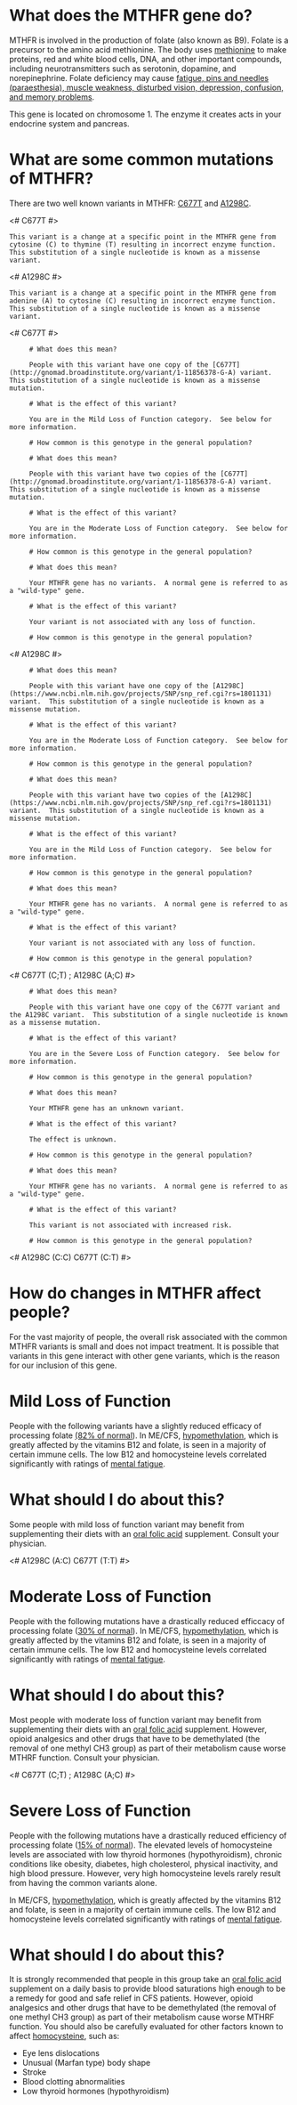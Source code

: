 # What does the MTHFR gene do?

MTHFR is involved in the production of folate (also known as B9).  Folate is a precursor to the amino acid
methionine.  The body uses [methionine](https://ghr.nlm.nih.gov/condition/hypermethioninemia) to make proteins, red and white blood cells, DNA, and other important compounds, including neurotransmitters such as serotonin, dopamine, and norepinephrine.  Folate deficiency may cause [fatigue, 
pins and needles (paraesthesia), muscle weakness, disturbed vision, depression,  confusion, and memory problems](https://medlineplus.gov/ency/article/000354.htm).

This gene is located on chromosome 1.  The enzyme it creates acts in your endocrine system and pancreas.

<TissueList D004703 D010179 endocrine pancreas />

<GeneAnalysis gene="MTHFR" interval="NC_000001.11 :g.11785730_11806103"> 

# What are some common mutations of MTHFR?
 
There are two well known variants in MTHFR: [C677T](http://gnomad.broadinstitute.org/variant/1-11856378-G-A) and [A1298C](https://www.ncbi.nlm.nih.gov/projects/SNP/snp_ref.cgi?rs=1801131).

<# C677T #>
  <Variant hgvs="NC_000022.11:g.19963748G>A" name="C677T"> 

    This variant is a change at a specific point in the MTHFR gene from cytosine (C) to thymine (T) resulting in incorrect enzyme function.  This substitution of a single nucleotide is known as a missense variant.
 
</Variant>
<# A1298C #>
  <Variant hgvs="NC_000022.11:g.19962712C>T" name="A1298C"> 

    This variant is a change at a specific point in the MTHFR gene from adenine (A) to cytosine (C) resulting in incorrect enzyme function.  This substitution of a single nucleotide is known as a missense variant.

</Variant>

<# C677T #>
  <Genotype hgvs="NC_00001.11:g.[12345C>T];[12345=]" name="C677T"> 

         # What does this mean?
 
         People with this variant have one copy of the [C677T](http://gnomad.broadinstitute.org/variant/1-11856378-G-A) variant.  This substitution of a single nucleotide is known as a missense mutation.

         # What is the effect of this variant?

         You are in the Mild Loss of Function category.  See below for more information.

         # How common is this genotype in the general population?

   <piechart percentage=30 />
  </Genotype>
  <Genotype hgvs="NC_00001.11:g.[12345C>T];[12345C>T]" name="C677T"> 
 
         # What does this mean?

         People with this variant have two copies of the [C677T](http://gnomad.broadinstitute.org/variant/1-11856378-G-A) variant.  This substitution of a single nucleotide is known as a missense mutation.

         # What is the effect of this variant?

         You are in the Moderate Loss of Function category.  See below for more information.

         # How common is this genotype in the general population?

   <piechart percentage=9 />
  </Genotype>
  <Genotype hgvs="NC_00001.11:g.[12345=];[12345=]" name="C677T"> 
 
         # What does this mean?

         Your MTHFR gene has no variants.  A normal gene is referred to as a "wild-type" gene.

         # What is the effect of this variant?

         Your variant is not associated with any loss of function.

         # How common is this genotype in the general population?

   <piechart percentage=61 />
  </Genotype>
<# A1298C #>
  <Genotype hgvs="NC_000001.11:g.[11794419T>G];[11794419T=]" name="A1298C"> 

         # What does this mean?
 
         People with this variant have one copy of the [A1298C](https://www.ncbi.nlm.nih.gov/projects/SNP/snp_ref.cgi?rs=1801131) variant.  This substitution of a single nucleotide is known as a missense mutation.

         # What is the effect of this variant?

         You are in the Moderate Loss of Function category.  See below for more information.

         # How common is this genotype in the general population?

   <piechart percentage=20 />
  </Genotype>
  <Genotype hgvs="NC_000001.11:g.[11794419T>G];[11794419T>G]" name="A1298C"> 
 
         # What does this mean?

         People with this variant have two copies of the [A1298C](https://www.ncbi.nlm.nih.gov/projects/SNP/snp_ref.cgi?rs=1801131) variant.  This substitution of a single nucleotide is known as a missense mutation.

         # What is the effect of this variant?

         You are in the Mild Loss of Function category.  See below for more information.

         # How common is this genotype in the general population?

   <piechart percentage=4 />
  </Genotype>
  <Genotype hgvs="NC_000001.11:g.[11794419T=];[11794419T=]" name="A1298C"> 
 
         # What does this mean?

         Your MTHFR gene has no variants.  A normal gene is referred to as a "wild-type" gene.

         # What is the effect of this variant?

         Your variant is not associated with any loss of function.

         # How common is this genotype in the general population?

   <piechart percentage=76 />
  </Genotype>
<# C677T (C;T) ; A1298C (A;C) #>
  <Genotype hgvs="NC_00001.11:g.[12345C>T];[12345=]" hgvs="NC_000001.11:g.[11794419T>G];[11794419T=]" name="C677T A1298C"> 

         # What does this mean?
 
         People with this variant have one copy of the C677T variant and the A1298C variant.  This substitution of a single nucleotide is known as a missense mutation.

         # What is the effect of this variant?
 
         You are in the Severe Loss of Function category.  See below for more information.

         # How common is this genotype in the general population?

   <piechart percentage=6 />
  </Genotype>
  <Genotype hgvs="unknown"> 
 
         # What does this mean?

         Your MTHFR gene has an unknown variant.

         # What is the effect of this variant?

         The effect is unknown.

         # How common is this genotype in the general population?

   <piechart percentage= />
  </Genotype>
  <Genotype hgvs="wildtype">
 
         # What does this mean?

         Your MTHFR gene has no variants.  A normal gene is referred to as a "wild-type" gene.

         # What is the effect of this variant?

         This variant is not associated with increased risk.

         # How common is this genotype in the general population?

   <piechart percentage= />
  </Genotype>
</GeneAnalysis>

<# A1298C (C:C) C677T (C:T) #>

# How do changes in MTHFR affect people?

For the vast majority of people, the overall risk associated with the common MTHFR variants is small and does not impact treatment. It is possible that variants in this gene interact with other gene variants, which is the reason for our inclusion of this gene.

# Mild Loss of Function

People with the following variants have a slightly reduced efficacy of processing folate [(82% of normal](https://www.ncbi.nlm.nih.gov/pubmed/25902009)).  In ME/CFS, [hypomethylation](http://dx.doi.org/10.4172/2155-9899.1000228), which is greatly affected by the vitamins B12 and folate, is seen in a majority of certain immune cells.  The low B12 and homocysteine levels correlated significantly with ratings of [mental fatigue](https://www.ncbi.nlm.nih.gov/pubmed/25902009).

# What should I do about this?

Some people with mild loss of function variant may benefit from supplementing their diets with an [oral folic acid](https://www.ncbi.nlm.nih.gov/pubmed/25902009) supplement.  Consult your physician. 

<# A1298C (A:C) C677T (T:T) #>

# Moderate Loss of Function

People with the following mutations have a drastically reduced efficcacy of processing folate ([30% of normal](https://www.ncbi.nlm.nih.gov/pubmed/25902009)).   In ME/CFS, [hypomethylation](http://dx.doi.org/10.4172/2155-9899.1000228), which is greatly affected by the vitamins B12 and folate, is seen in a majority of certain immune cells.  The low B12 and homocysteine levels correlated significantly with ratings of [mental fatigue](https://www.ncbi.nlm.nih.gov/pubmed/25902009).

# What should I do about this?

Most people with moderate loss of function variant may benefit from supplementing their diets with an [oral folic acid](https://www.ncbi.nlm.nih.gov/pubmed/25902009) supplement. However, opioid analgesics and other drugs that have to be demethylated (the removal of one methyl CH3 group) as part of their metabolism cause worse MTHRF function.   Consult your physician. 

<# C677T (C;T) ; A1298C (A;C) #>

# Severe Loss of Function

People with the following mutations have a drastically reduced efficiency of processing folate ([15% of normal](https://www.ncbi.nlm.nih.gov/pubmed/25902009)).   The elevated levels of homocysteine levels are associated with low thyroid hormones (hypothyroidism), chronic conditions like obesity, diabetes, high cholesterol, physical inactivity, and high blood pressure.  However, very high homocysteine levels rarely result from having the common variants alone.  

In ME/CFS, [hypomethylation](http://dx.doi.org/10.4172/2155-9899.1000228), which is greatly affected by the vitamins B12 and folate, is seen in a majority of certain immune cells.  The low B12 and homocysteine levels correlated significantly with ratings of [mental fatigue](https://www.ncbi.nlm.nih.gov/pubmed/25902009).

# What should I do about this?

It is strongly recommended that people in this group take an [oral folic acid](https://www.ncbi.nlm.nih.gov/pubmed/25902009) supplement on a daily basis to provide blood saturations high enough to be a remedy for good and safe relief in CFS patients.  However, 
opioid analgesics and other drugs that have to be demethylated (the removal of one methyl CH3 group) as part of their metabolism cause worse MTHRF function.  You should also be carefully evaluated for other factors known to affect [homocysteine](https://medlineplus.gov/druginfo/natural/1017.html), such as:

* Eye lens dislocations
* Unusual (Marfan type) body shape
* Stroke
* Blood clotting abnormalities
* Low thyroid hormones (hypothyroidism)


<symptoms fatigue D005221 memory problems D008569 inflamation D007249 />
